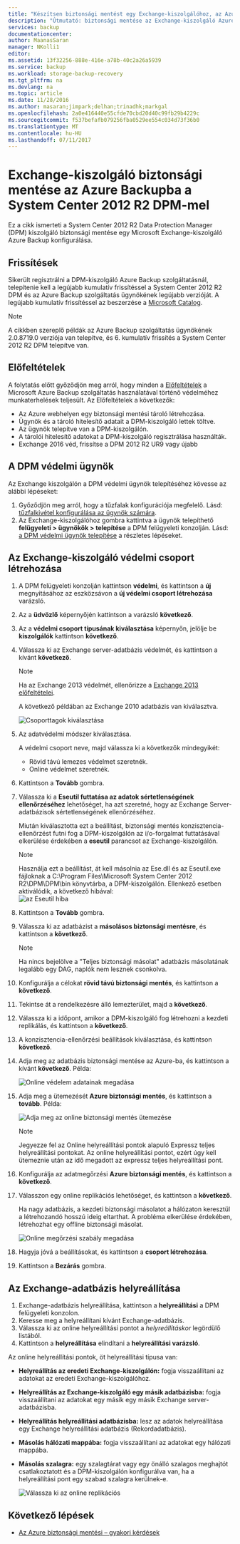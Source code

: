 ```yaml
---
title: "Készítsen biztonsági mentést egy Exchange-kiszolgálóhoz, az Azure Backup és a System Center 2012 R2 DPM |} Microsoft Docs"
description: "Útmutató: biztonsági mentése az Exchange-kiszolgáló Azure Backup szolgáltatás használatával a System Center 2012 R2 DPM"
services: backup
documentationcenter: 
author: MaanasSaran
manager: NKolli1
editor: 
ms.assetid: 13f32256-888e-416e-a78b-40c2a26a5939
ms.service: backup
ms.workload: storage-backup-recovery
ms.tgt_pltfrm: na
ms.devlang: na
ms.topic: article
ms.date: 11/28/2016
ms.author: masaran;jimpark;delhan;trinadhk;markgal
ms.openlocfilehash: 2a0e416440e55cfde70cbd20d40c99fb29b4229c
ms.sourcegitcommit: f537befafb079256fba0529ee554c034d73f36b0
ms.translationtype: MT
ms.contentlocale: hu-HU
ms.lasthandoff: 07/11/2017
---
```

# <a name="back-up-an-exchange-server-to-azure-backup-with-system-center-2012-r2-dpm"></a>Exchange-kiszolgáló biztonsági mentése az Azure Backupba a System Center 2012 R2 DPM-mel
Ez a cikk ismerteti a System Center 2012 R2 Data Protection Manager (DPM) kiszolgáló biztonsági mentése egy Microsoft Exchange-kiszolgáló Azure Backup konfigurálása.  

## <a name="updates"></a>Frissítések
Sikerült regisztrálni a DPM-kiszolgáló Azure Backup szolgáltatásnál, telepítenie kell a legújabb kumulatív frissítéssel a System Center 2012 R2 DPM és az Azure Backup szolgáltatás ügynökének legújabb verzióját. A legújabb kumulatív frissítéssel az beszerzése a [Microsoft Catalog](http://catalog.update.microsoft.com/v7/site/Search.aspx?q=System%20Center%202012%20R2%20Data%20protection%20manager).

> [!NOTE]
> A cikkben szereplő példák az Azure Backup szolgáltatás ügynökének 2.0.8719.0 verziója van telepítve, és 6. kumulatív frissítés a System Center 2012 R2 DPM telepítve van.
>
>

## <a name="prerequisites"></a>Előfeltételek
A folytatás előtt győződjön meg arról, hogy minden a [Előfeltételek](backup-azure-dpm-introduction.md#prerequisites) a Microsoft Azure Backup szolgáltatás használatával történő védelméhez munkaterhelések teljesült. Az Előfeltételek a következők:

* Az Azure webhelyen egy biztonsági mentési tároló létrehozása.
* Ügynök és a tároló hitelesítő adatait a DPM-kiszolgáló lettek töltve.
* Az ügynök telepítve van a DPM-kiszolgálón.
* A tárolói hitelesítő adatokat a DPM-kiszolgáló regisztrálása használták.
* Exchange 2016 véd, frissítse a DPM 2012 R2 UR9 vagy újabb

## <a name="dpm-protection-agent"></a>A DPM védelmi ügynök
Az Exchange kiszolgálón a DPM védelmi ügynök telepítéséhez kövesse az alábbi lépéseket:

1. Győződjön meg arról, hogy a tűzfalak konfigurációja megfelelő. Lásd: [tűzfalkivétel konfigurálása az ügynök számára](https://technet.microsoft.com/library/Hh758204.aspx).
2. Az Exchange-kiszolgálóhoz gombra kattintva a ügynök telepíthető **felügyeleti > ügynökök > telepítése** a DPM felügyeleti konzolján. Lásd: [a DPM védelmi ügynök telepítése](https://technet.microsoft.com/library/hh758186.aspx?f=255&MSPPError=-2147217396) a részletes lépéseket.

## <a name="create-a-protection-group-for-the-exchange-server"></a>Az Exchange-kiszolgáló védelmi csoport létrehozása
1. A DPM felügyeleti konzolján kattintson **védelmi**, és kattintson a **új** megnyitásához az eszközsávon a **új védelmi csoport létrehozása** varázsló.
2. Az a **üdvözlő** képernyőjén kattintson a varázsló **következő**.
3. Az a **védelmi csoport típusának kiválasztása** képernyőn, jelölje be **kiszolgálók** kattintson **következő**.
4. Válassza ki az Exchange server-adatbázis védelmét, és kattintson a kívánt **következő**.

   > [!NOTE]
   > Ha az Exchange 2013 védelmét, ellenőrizze a [Exchange 2013 előfeltételei](https://technet.microsoft.com/library/dn751029.aspx).
   >
   >

    A következő példában az Exchange 2010 adatbázis van kiválasztva.

    ![Csoporttagok kiválasztása](./media/backup-azure-backup-exchange-server/select-group-members.png)
5. Az adatvédelmi módszer kiválasztása.

    A védelmi csoport neve, majd válassza ki a következők mindegyikét:

   * Rövid távú lemezes védelmet szeretnék.
   * Online védelmet szeretnék.
6. Kattintson a **Tovább** gombra.
7. Válassza ki a **Eseutil futtatása az adatok sértetlenségének ellenőrzéséhez** lehetőséget, ha azt szeretné, hogy az Exchange Server-adatbázisok sértetlenségének ellenőrzéséhez.

    Miután kiválasztotta ezt a beállítást, biztonsági mentés konzisztencia-ellenőrzést futni fog a DPM-kiszolgálón az i/o-forgalmat futtatásával elkerülése érdekében a **eseutil** parancsot az Exchange-kiszolgálón.

   > [!NOTE]
   > Használja ezt a beállítást, át kell másolnia az Ese.dll és az Eseutil.exe fájloknak a C:\Program Files\Microsoft System Center 2012 R2\DPM\DPM\bin könyvtárba, a DPM-kiszolgálón. Ellenkező esetben aktiválódik, a következő hibával:  
   > ![az Eseutil hiba](./media/backup-azure-backup-exchange-server/eseutil-error.png)
   >
   >
8. Kattintson a **Tovább** gombra.
9. Válassza ki az adatbázist a **másolásos biztonsági mentésre**, és kattintson a **következő**.

   > [!NOTE]
   > Ha nincs bejelölve a "Teljes biztonsági másolat" adatbázis másolatának legalább egy DAG, naplók nem lesznek csonkolva.
   >
   >
10. Konfigurálja a célokat **rövid távú biztonsági mentés**, és kattintson a **következő**.
11. Tekintse át a rendelkezésre álló lemezterület, majd a **következő**.
12. Válassza ki a időpont, amikor a DPM-kiszolgáló fog létrehozni a kezdeti replikálás, és kattintson a **következő**.
13. A konzisztencia-ellenőrzési beállítások kiválasztása, és kattintson **következő**.
14. Adja meg az adatbázis biztonsági mentése az Azure-ba, és kattintson a kívánt **következő**. Példa:

    ![Online védelem adatainak megadása](./media/backup-azure-backup-exchange-server/specify-online-protection-data.png)
15. Adja meg a ütemezését **Azure biztonsági mentés**, és kattintson a **tovább**. Példa:

    ![Adja meg az online biztonsági mentés ütemezése](./media/backup-azure-backup-exchange-server/specify-online-backup-schedule.png)

    > [!NOTE]
    > Jegyezze fel az Online helyreállítási pontok alapuló Expressz teljes helyreállítási pontokat. Az online helyreállítási pontot, ezért úgy kell ütemeznie után az idő megadott az expressz teljes helyreállítási pont.
    >
    >
16. Konfigurálja az adatmegőrzési **Azure biztonsági mentés**, és kattintson a **következő**.
17. Válasszon egy online replikációs lehetőséget, és kattintson a **következő**.

    Ha nagy adatbázis, a kezdeti biztonsági másolatot a hálózaton keresztül a létrehozandó hosszú ideig eltarthat. A probléma elkerülése érdekében, létrehozhat egy offline biztonsági másolat.  

    ![Online megőrzési szabály megadása](./media/backup-azure-backup-exchange-server/specify-online-retention-policy.png)
18. Hagyja jóvá a beállításokat, és kattintson a **csoport létrehozása**.
19. Kattintson a **Bezárás** gombra.

## <a name="recover-the-exchange-database"></a>Az Exchange-adatbázis helyreállítása
1. Exchange-adatbázis helyreállítása, kattintson a **helyreállítási** a DPM felügyeleti konzolon.
2. Keresse meg a helyreállítani kívánt Exchange-adatbázis.
3. Válassza ki az online helyreállítási pontot a *helyreállításkor* legördülő listából.
4. Kattintson a **helyreállítása** elindítani a **helyreállítási varázsló**.

Az online helyreállítási pontok, öt helyreállítási típusa van:

* **Helyreállítás az eredeti Exchange-kiszolgálón:** fogja visszaállítani az adatokat az eredeti Exchange-kiszolgálóhoz.
* **Helyreállítás az Exchange-kiszolgáló egy másik adatbázisba:** fogja visszaállítani az adatokat egy másik egy másik Exchange server-adatbázisba.
* **Helyreállítás helyreállítási adatbázisba:** lesz az adatok helyreállítása egy Exchange helyreállítási adatbázis (Rekordadatbázis).
* **Másolás hálózati mappába:** fogja visszaállítani az adatokat egy hálózati mappába.
* **Másolás szalagra:** egy szalagtárat vagy egy önálló szalagos meghajtót csatlakoztatott és a DPM-kiszolgálón konfigurálva van, ha a helyreállítási pont egy szabad szalagra kerülnek-e.

    ![Válassza ki az online replikációs](./media/backup-azure-backup-exchange-server/choose-online-replication.png)

## <a name="next-steps"></a>Következő lépések
* [Az Azure biztonsági mentési – gyakori kérdések](backup-azure-backup-faq.md)
